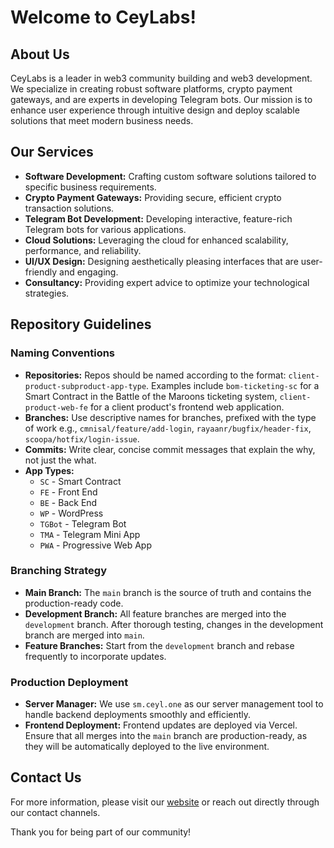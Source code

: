 # Welcome to CeyLabs!

## About Us
CeyLabs is a leader in web3 community building and web3 development. We specialize in creating robust software platforms, crypto payment gateways, and are experts in developing Telegram bots. Our mission is to enhance user experience through intuitive design and deploy scalable solutions that meet modern business needs.

## Our Services
- **Software Development:** Crafting custom software solutions tailored to specific business requirements.
- **Crypto Payment Gateways:** Providing secure, efficient crypto transaction solutions.
- **Telegram Bot Development:** Developing interactive, feature-rich Telegram bots for various applications.
- **Cloud Solutions:** Leveraging the cloud for enhanced scalability, performance, and reliability.
- **UI/UX Design:** Designing aesthetically pleasing interfaces that are user-friendly and engaging.
- **Consultancy:** Providing expert advice to optimize your technological strategies.

## Repository Guidelines

### Naming Conventions
- **Repositories:** Repos should be named according to the format: `client-product-subproduct-app-type`. Examples include `bom-ticketing-sc` for a Smart Contract in the Battle of the Maroons ticketing system, `client-product-web-fe` for a client product's frontend web application.
- **Branches:** Use descriptive names for branches, prefixed with the type of work e.g., `cmnisal/feature/add-login`, `rayaanr/bugfix/header-fix`, `scoopa/hotfix/login-issue`.
- **Commits:** Write clear, concise commit messages that explain the why, not just the what.
- **App Types:**
  - `SC` - Smart Contract
  - `FE` - Front End
  - `BE` - Back End
  - `WP` - WordPress
  - `TGBot` - Telegram Bot
  - `TMA` - Telegram Mini App
  - `PWA` - Progressive Web App

### Branching Strategy
- **Main Branch:** The `main` branch is the source of truth and contains the production-ready code.
- **Development Branch:** All feature branches are merged into the `development` branch. After thorough testing, changes in the development branch are merged into `main`.
- **Feature Branches:** Start from the `development` branch and rebase frequently to incorporate updates.

### Production Deployment
- **Server Manager:** We use `sm.ceyl.one` as our server management tool to handle backend deployments smoothly and efficiently.
- **Frontend Deployment:** Frontend updates are deployed via Vercel. Ensure that all merges into the `main` branch are production-ready, as they will be automatically deployed to the live environment.

## Contact Us
For more information, please visit our [website](https://www.ceylabs.io) or reach out directly through our contact channels.

Thank you for being part of our community!
